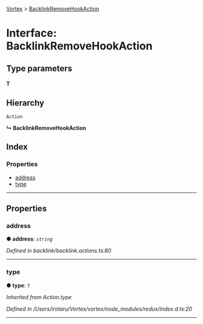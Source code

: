 [Vortex](../README.md) > [BacklinkRemoveHookAction](../interfaces/backlinkremovehookaction.md)

# Interface: BacklinkRemoveHookAction

## Type parameters
#### T 
## Hierarchy

 `Action`

**↳ BacklinkRemoveHookAction**

## Index

### Properties

* [address](backlinkremovehookaction.md#address)
* [type](backlinkremovehookaction.md#type)

---

## Properties

<a id="address"></a>

###  address

**● address**: *`string`*

*Defined in backlink/backlink.actions.ts:80*

___
<a id="type"></a>

###  type

**● type**: *`T`*

*Inherited from Action.type*

*Defined in /Users/irotaru/Vortex/vortex/node_modules/redux/index.d.ts:20*

___

